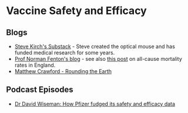 # Vaccine Safety and Efficacy

## Blogs
- [Steve Kirch's Substack](https://stevekirsch.substack.com/) - Steve created the optical mouse and has funded medical research for some years.
- [Prof Norman Fenton's blog](https://www.normanfenton.com) - see also [this post](https://www.normanfenton.com/post/comparing-age-adjusted-all-cause-mortality-rates-in-england-between-vaccinated-and-unvaccinated) on all-cause mortality rates in England.
- [Matthew Crawford - Rounding the Earth](https://roundingtheearth.substack.com/)

## Podcast Episodes
- [Dr David Wiseman: How Pfizer fudged its safety and efficacy data](https://podcasts.apple.com/us/podcast/ep-989-how-pfizer-completely-fudged-its-safety-and/id1065050908?i=1000541261581)



